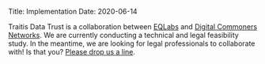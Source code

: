 Title: Implementation
Date: 2020-06-14

Traitis Data Trust is a collaboration between [EQLabs](https://eqlabs.io) and [Digital Commoners Networks](https://www.digitalcommoners.org/). We are currently conducting a technical and legal feasibility study. In the meantime, we are looking for legal professionals to collaborate with! Is that you? [Please drop us a line](mailto:info@trait.is). 

